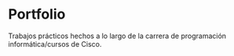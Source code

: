 # Portfolio


Trabajos prácticos hechos a lo largo de la carrera de programación informática/cursos de Cisco.
